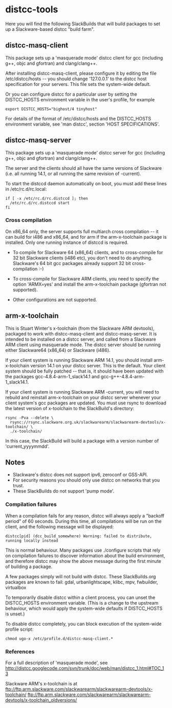 # distcc-tools

Here you will find the following SlackBuilds that will build packages to set up
a Slackware-based distcc "build farm".


## distcc-masq-client

This package sets up a 'masquerade mode' distcc client for gcc (including g++,
objc and gfortran) and clang/clang++.

After installing distcc-masq-client, please configure it by editing the file
/etc/distcc/hosts -- you should change '127.0.0.1' to the distcc host
specification for your servers.  This file sets the system-wide default.

Or you can configure distcc for a particular user by setting the DISTCC_HOSTS
environment variable in the user's profile, for example

```
export DISTCC_HOSTS="bighost/4 tinyhost"
```

For details of the format of /etc/distcc/hosts and the DISTCC_HOSTS
environment variable, see 'man distcc', section 'HOST SPECIFICATIONS'.


## distcc-masq-server

This package sets up a 'masquerade mode' distcc server for gcc (including g++,
objc and gfortran) and clang/clang++.

The server and the clients should all have the same versions of Slackware
(i.e. all running 14.1, or all running the same revision of -current).

To start the distccd daemon automatically on boot, you must add these lines in
/etc/rc.d/rc.local:

```
if [ -x /etc/rc.d/rc.distccd ]; then
  /etc/rc.d/rc.distccd start
fi
```

### Cross compilation

On x86_64 only, the server supports full multiarch cross compilation -- it can
build for i486 and x86_64, and for arm if the arm-x-toolchain package is
installed.  Only one running instance of distccd is required.

* To compile for Slackware 64 (x86_64) clients, and to cross-compile for 32 bit
Slackware clients (i486 etc), you don't need to do anything.  Slackware's
64 bit gcc packages already support 32 bit cross-compilation :-)

* To cross-compile for Slackware ARM clients, you need to specify the option
'ARMX=yes' and install the arm-x-toolchain package (gfortran not supported).

* Other configurations are not supported.

## arm-x-toolchain

This is Stuart Winter's x-toolchain (from the Slackware ARM devtools),
packaged to work with distcc-masq-client and distcc-masq-server.  It is
intended to be installed on a distcc server, and called from a Slackware ARM
client using masquerade mode.  The distcc server should be running either
Slackware64 (x86_64) or Slackware (i486).

If your client system is running Slackware ARM 14.1, you should install
arm-x-toolchain version 14.1 on your distcc server.  This is the default.
Your client system should be fully patched -- that is, it should
have been updated with the packages gcc-4.8.4-arm-1_slack14.1 and
gcc-g++-4.8.4-arm-1_slack14.1.

If your client system is running Slackware ARM -current, you will need to
rebuild and reinstall arm-x-toolchain on your distcc server whenever your
client system's gcc packages are updated. You must use rsync to download
the latest version of x-toolchain to the SlackBuild's directory:

```
rsync -Pva --delete \
  rsync://rsync.slackware.org.uk/slackwarearm/slackwarearm-devtools/x-toolchain/ \
  ./x-toolchain/
```

In this case, the SlackBuild will build a package with a version number of
'current_yyyymmdd'.


## Notes

  * Slackware's distcc does not support ipv6, zeroconf or GSS-API.
  * For security reasons you should only use distcc on networks that you trust.
  * These SlackBuilds do not support 'pump mode'.


### Compilation failures

When a compilation fails for any reason, distcc will always apply a "backoff
period" of 60 seconds.  During this time, all compilations will be run on the
client, and the following message will be displayed:

```
distcc[pid] (dcc_build_somewhere) Warning: failed to distribute, running locally instead
```

This is normal behaviour.  Many packages use ./configure scripts that rely on
compilation failures to discover information about the build environment, and
therefore distcc may show the above message during the first minute of building
a package.

A few packages simply will not build with distcc.
These SlackBuilds.org packages are known to fail:
gdal, urbanlightscape, klibc, mpv, fwbuilder, virtualbox

To temporarily disable distcc within a client process, you can unset the
DISTCC_HOSTS environment variable.  (This is a change to the upstream behaviour,
which would apply the system-wide defaults if DISTCC_HOSTS is unset.)

To disable distcc completely, you can block execution of the system-wide
profile script:

```
chmod ugo-x /etc/profile.d/distcc-masq-client.*
```


### References

For a full description of 'masquerade mode', see
    http://distcc.googlecode.com/svn/trunk/doc/web/man/distcc_1.html#TOC_13

Slackware ARM's x-toolchain is at
    ftp://ftp.arm.slackware.com/slackwarearm/slackwarearm-devtools/x-toolchain/
    ftp://ftp.arm.slackware.com/slackwarearm/slackwarearm-devtools/x-toolchain_oldversions/
